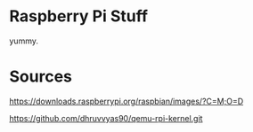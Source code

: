 # Raspberry Pi Stuff

yummy.

# Sources

https://downloads.raspberrypi.org/raspbian/images/?C=M;O=D

https://github.com/dhruvvyas90/qemu-rpi-kernel.git

